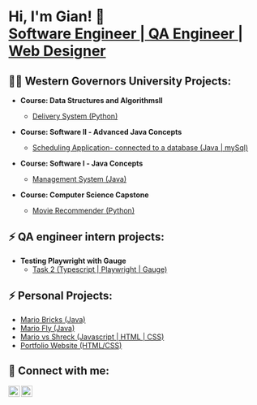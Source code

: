 <h1>Hi, I'm Gian! 👋<br/><a href="https://www.linkedin.com/in/giancarlo-bustos-578a9318a/"> Software Engineer | QA Engineer | Web Designer </a>

<h2>👨‍💻 Western Governors University Projects:</h2>

- <b>Course: Data Structures and Algorithmsll</b>
  - [Delivery System (Python)](https://github.com/GKARLOZ/WGUPSdelivery-system-WGU-DataStruc-Algoll)
  
- <b>Course: Software ll - Advanced Java Concepts</b>
  - [Scheduling Application- connected to a database (Java | mySql)](https://github.com/GKARLOZ/Scheduling-Desktop-Application-WGU-SoftwareDevTwon)

- <b>Course: Software l - Java Concepts</b>
  - [Management System (Java)](https://github.com/GKARLOZ/Inventory-Management-WGU-Software-1-)
  
- <b>Course: Computer Science Capstone</b>
  - [Movie Recommender  (Python)](https://github.com/GKARLOZ/Movie-Recommender-Genres-Keywords)
  
<h2>⚡ QA engineer intern projects:</h2>

- <b>Testing Playwright with Gauge</b>
  - [ Task 2  (Typescript | Playwright | Gauge)](https://github.com/GKARLOZ/QA-Testing-Gauge-Playwright)

<h2>⚡ Personal Projects:</h2>
    
- [  Mario Bricks (Java)](https://github.com/GKARLOZ/Mario-Brick-Breaker)
- [  Mario Fly (Java)](https://github.com/GKARLOZ/FlyingMario-Snake-TurtleShells)
- [  Mario vs Shreck (Javascript | HTML | CSS)](https://codepen.io/mars71/pen/GRmXGWY)
- [  Portfolio Website (HTML/CSS)](https://github.com/GKARLOZ/GKARLOZ.github.io)





<h2> 🤳 Connect with me:</h2>

[<img align="left" alt="gian email | LinkedIn" width="22px" src="https://cdn.jsdelivr.net/npm/simple-icons@v3/icons/linkedin.svg" />][linkedin]
[<img align="left" alt="gian linkedIn | Instagram" width="22px" src="https://cdn.jsdelivr.net/npm/simple-icons@v3/icons/gmail.svg" />][gmail]

[gmail]: GianBustos04@gmail.com
[linkedin]: https://www.linkedin.com/in/giancarlo-bustos-578a9318a/

<!--
**GKARLOZ/GKARLOZ** is a ✨ _special_ ✨ repository because its `README.md` (this file) appears on your GitHub profile.

Here are some ideas to get you started:

- 🔭 I’m currently working on ...
- 🌱 I’m currently learning Java and Typescript...
- 👯 I’m looking to collaborate on ...
- 🤔 I’m looking for help with 
- 💬 Ask me about my projects.
- 📫 How to reach me: GianBustos04@gmail.com 
- 😄 Pronouns: HE/HIM
- ⚡ Fun fact: I enjoy chess and looking into real estate investing
-->
